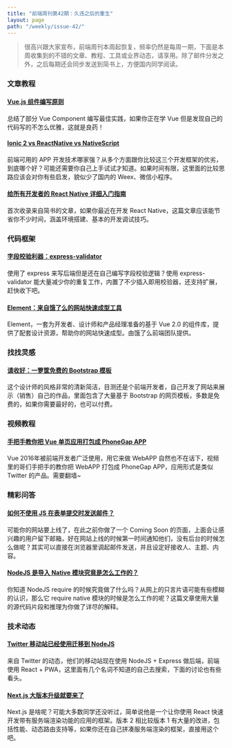 ```yaml
---
title: "前端周刊第42期：久违之后的重生"
layout: page
path: "/weekly/issue-42/"
---
```


> 很高兴跟大家宣布，前端周刊本周起恢复，频率仍然是每周一期，下面是本周收集到的不错的文章、教程、工具或业界动态，请享用。除了邮件分发之外，之后每期还会同步发送到简书上，方便国内同学阅读。

### 文章教程

#### [Vue.js 组件编写原则](https://github.com/pablohpsilva/vuejs-component-style-guide)

总结了部分 Vue Component 编写最佳实践，如果你正在学 Vue 但是发现自己的代码写的不怎么优雅，这就是良药！

#### [Ionic 2 vs ReactNative vs NativeScript](http://www.discoversdk.com/blog/ionic-2-vs-reactnative-vs-nativescript)

前端可用的 APP 开发技术哪家强？从多个方面跟你比较这三个开发框架的优劣，到底哪个好？可能还需要你自己上手试试才知道。如果时间有限，这里面的比较思路应该会对你有些启发，貌似少了国内的 Weex、微信小程序。

#### [给所有开发者的 React Native 详细入门指南](http://www.jianshu.com/p/fa0874be0827)

首次收录来自简书的文章，如果你最近在开发 React Native，这篇文章应该能节省你不少时间，涵盖环境搭建、基本的开发调试技巧。

### 代码框架

#### [字段校验利器：express-validator](https://github.com/ctavan/express-validator)

使用了 express 来写后端但是还在自己编写字段校验逻辑？使用 express-validator 能大量减少你的重复工作，内置了不少插入即用校验器，还支持扩展，赶快收下吧。

#### [Element：来自饿了么的网站快速成型工具](http://element.eleme.io/#/zh-CN/component/collapse)

Element，一套为开发者、设计师和产品经理准备的基于 Vue 2.0 的组件库，提供了配套设计资源，帮助你的网站快速成型。由饿了么前端团队提供。

### 找找灵感

#### [请收好：一箩筐免费的 Bootstrap 模板](https://www.creative-tim.com/)

这个设计师的风格非常的清新简洁，目测还是个前端开发者，自己开发了网站来展示（销售）自己的作品，里面包含了大量基于 Bootstrap 的网页模板，多数是免费的，如果你需要最好的，也可以付费。

### 视频教程

#### [手把手教你把 Vue 单页应用打包成 PhoneGap APP](https://www.youtube.com/watch?v=R6MmXfgh4tQ)

Vue 2016年被前端开发者广泛使用，用它来做 WebAPP 自然也不在话下，视频里的哥们手把手的教你把 WebAPP 打包成 PhoneGap APP，应用形式是类似 Twitter 的产品。需要翻墙~

### 精彩问答

#### [如何不使用 JS 在表单提交时发送邮件？](http://stackoverflow.com/questions/12626940/mailto-on-submit-button)

可能你的网站要上线了，在此之前你做了一个 Coming Soon 的页面，上面会让感兴趣的用户留下邮箱，好在网站上线的时候第一时间通知他们，没有后台的时候怎么做呢？其实可以直接在浏览器里调起邮件发送，并且设定好接收人、主题、内容。

#### [NodeJS 是导入 Native 模块究竟是怎么工作的？](https://blog.ghaiklor.com/how-nodejs-requires-native-shared-objects-63648092f178#.s4m7h860b)

你知道 NodeJS require 的时候究竟做了什么吗？从网上的只言片语可能有些模糊的认识，那么它 require native 模块的时候是怎么工作的呢？这篇文章使用大量的源代码片段和推理为你做了详尽的解释。

### 技术动态

#### [Twitter 移动站已经使用迁移到 NodeJS](https://twitter.com/necolas/status/829128165314306048)

来自 Twitter 的动态，他们的移动站现在使用 NodeJS + Express 做后端，前端使用 React + PWA，这里面有几个名词不知道的自己去搜索，下面的讨论也有些看头。

#### [Next.js 大版本升级就要来了](https://jsmantra.com/next-on-next-js-1a134505f346#.zfmpoyjsw)

Next.js 是啥呢？可能大多数同学还没听过，简单说他是一个让你使用 React 快速开发带有服务端渲染功能的应用的框架。版本 2 相比较版本 1 有大量的改进，包括性能、动态路由支持等，如果你还在自己拼凑服务端渲染的框架，直接用这个吧。
